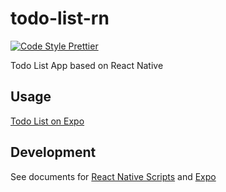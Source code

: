 # todo-list-rn

[![Code Style Prettier][prettier-badge]][prettier-github]

Todo List App based on React Native

## Usage

[Todo List on Expo](https://expo.io/@airt/todo-list)

## Development

See documents for [React Native Scripts](https://github.com/react-community/create-react-native-app/tree/master/react-native-scripts/template) and [Expo](https://docs.expo.io)

[prettier-badge]: https://img.shields.io/badge/code_style-prettier-ff69b4.svg
[prettier-github]: https://github.com/prettier/prettier
